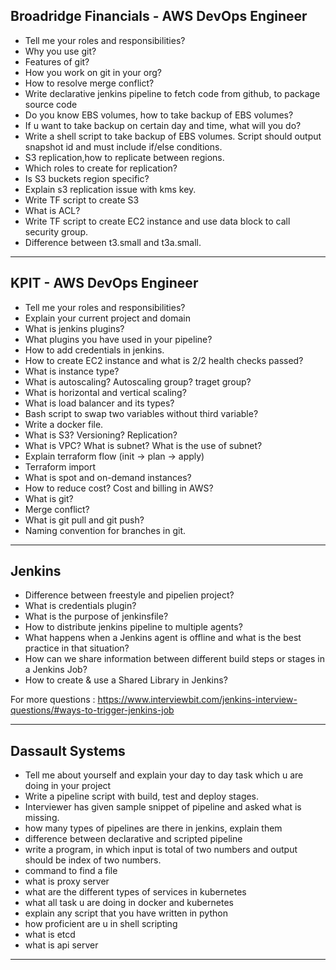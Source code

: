 ## Broadridge Financials - AWS DevOps Engineer


- Tell me your roles and responsibilities?
- Why you use git?
- Features of git?
- How you work on git in your org?
- How to resolve merge conflict?
- Write declarative jenkins pipeline to fetch code from github, to package source code
- Do you know EBS volumes, how to take backup of EBS volumes?
- If u want to take backup on certain day and time, what will you do?
- Write a shell script to take backup of EBS volumes. Script should output snapshot id and must include if/else conditions.
- S3 replication,how to replicate between regions.
- Which roles to create for replication?
- Is S3 buckets region specific?
- Explain s3 replication issue with kms key.
- Write TF script to create S3
- What is ACL?
- Write TF script to create EC2 instance and use data block to call security group.
- Difference between t3.small and t3a.small.

-----------------------------------------------------------------------------------------------------------------------------------------------------------------------------------

## KPIT - AWS DevOps Engineer

- Tell me your roles and responsibilities?
- Explain your current project and domain
- What is jenkins plugins?
- What plugins you have used in your pipeline?
- How to add credentials in jenkins.
- How to create EC2 instance and what is 2/2 health checks passed?
- What is instance type?
- What is autoscaling? Autoscaling group? traget group?
- What is horizontal and vertical scaling?
- What is load balancer and its types?
- Bash script to swap two variables without third variable?
- Write a docker file.
- What is S3? Versioning? Replication?
- What is VPC? What is subnet? What is the use of subnet?
- Explain terraform flow (init -> plan -> apply)
- Terraform import
- What is spot and on-demand instances?
- How to reduce cost? Cost and billing in AWS?
- What is git?
- Merge conflict?
- What is git pull and git push?
- Naming convention for branches in git.

------------------------------------------------------------------------------------------------------------------------------------------------------------------------------------


## Jenkins

- Difference between freestyle and pipelien project?
- What is credentials plugin?
- What is the purpose of jenkinsfile?
- How to distribute jenkins pipeline to multiple agents?
- What happens when a Jenkins agent is offline and what is the best practice in that situation?
- How can we share information between different build steps or stages in a Jenkins Job?
- How to create & use a Shared Library in Jenkins?

For more questions : https://www.interviewbit.com/jenkins-interview-questions/#ways-to-trigger-jenkins-job

---------------------------------------------------------------------------------------------------------------------------------------------------------------------------------------------

## Dassault Systems

- Tell me about yourself and explain your day to day task which u are doing in your project
- Write a pipeline script with build, test and deploy stages.
- Interviewer has given sample snippet of pipeline and asked what is missing.
- how many types of pipelines are there in jenkins, explain them
- difference between declarative and scripted pipeline
- write a program, in which input is total of two numbers and output should be index of two numbers.
- command to find a file
- what is proxy server
- what are the different types of services in kubernetes
- what all task u are doing in docker and kubernetes
- explain any script that you have written in python
- how proficient are u in shell scripting
- what is etcd
- what is api server

---------------------------------------------------------------------------------------------------------------------------------------------------------------

